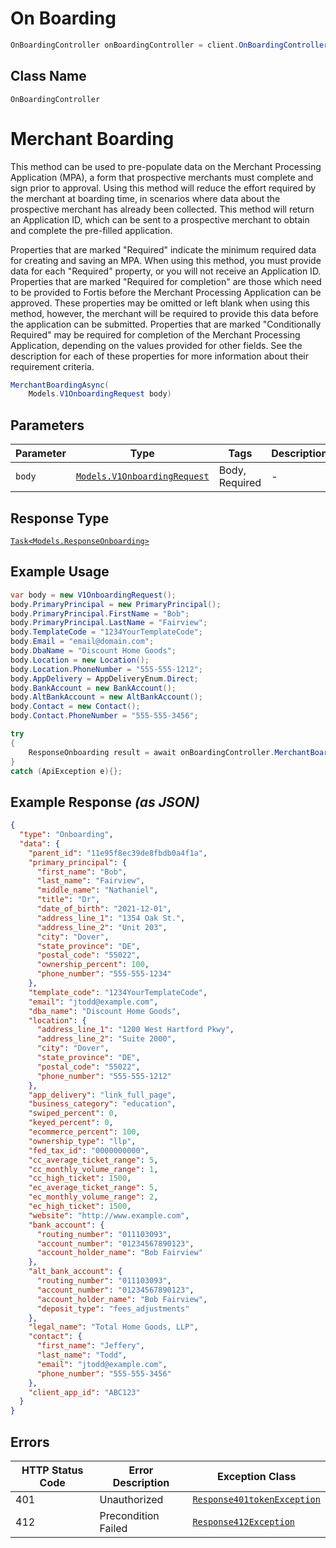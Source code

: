 # On Boarding

```csharp
OnBoardingController onBoardingController = client.OnBoardingController;
```

## Class Name

`OnBoardingController`


# Merchant Boarding

This method can be used to pre-populate data on the Merchant Processing Application (MPA), a form that prospective merchants must complete and sign prior to approval. Using this method will reduce the effort required by the merchant at boarding time, in scenarios where data about the prospective merchant has already been collected. This method will return an Application ID, which can be sent to a prospective merchant to obtain and complete the pre-filled application.

Properties that are marked "Required" indicate the minimum required data for creating and saving an MPA. When using this method, you must provide data for each "Required" property, or you will not receive an Application ID. Properties that are marked "Required for completion" are those which need to be provided to Fortis before the Merchant Processing Application can be approved. These properties may be omitted or left blank when using this method, however, the merchant will be required to provide this data before the application can be submitted. Properties that are marked "Conditionally Required" may be required for completion of the Merchant Processing Application, depending on the values provided for other fields. See the description for each of these properties for more information about their requirement criteria.

```csharp
MerchantBoardingAsync(
    Models.V1OnboardingRequest body)
```

## Parameters

| Parameter | Type | Tags | Description |
|  --- | --- | --- | --- |
| `body` | [`Models.V1OnboardingRequest`](../../doc/models/v1-onboarding-request.md) | Body, Required | - |

## Response Type

[`Task<Models.ResponseOnboarding>`](../../doc/models/response-onboarding.md)

## Example Usage

```csharp
var body = new V1OnboardingRequest();
body.PrimaryPrincipal = new PrimaryPrincipal();
body.PrimaryPrincipal.FirstName = "Bob";
body.PrimaryPrincipal.LastName = "Fairview";
body.TemplateCode = "1234YourTemplateCode";
body.Email = "email@domain.com";
body.DbaName = "Discount Home Goods";
body.Location = new Location();
body.Location.PhoneNumber = "555-555-1212";
body.AppDelivery = AppDeliveryEnum.Direct;
body.BankAccount = new BankAccount();
body.AltBankAccount = new AltBankAccount();
body.Contact = new Contact();
body.Contact.PhoneNumber = "555-555-3456";

try
{
    ResponseOnboarding result = await onBoardingController.MerchantBoardingAsync(body);
}
catch (ApiException e){};
```

## Example Response *(as JSON)*

```json
{
  "type": "Onboarding",
  "data": {
    "parent_id": "11e95f8ec39de8fbdb0a4f1a",
    "primary_principal": {
      "first_name": "Bob",
      "last_name": "Fairview",
      "middle_name": "Nathaniel",
      "title": "Dr",
      "date_of_birth": "2021-12-01",
      "address_line_1": "1354 Oak St.",
      "address_line_2": "Unit 203",
      "city": "Dover",
      "state_province": "DE",
      "postal_code": "55022",
      "ownership_percent": 100,
      "phone_number": "555-555-1234"
    },
    "template_code": "1234YourTemplateCode",
    "email": "jtodd@example.com",
    "dba_name": "Discount Home Goods",
    "location": {
      "address_line_1": "1200 West Hartford Pkwy",
      "address_line_2": "Suite 2000",
      "city": "Dover",
      "state_province": "DE",
      "postal_code": "55022",
      "phone_number": "555-555-1212"
    },
    "app_delivery": "link_full_page",
    "business_category": "education",
    "swiped_percent": 0,
    "keyed_percent": 0,
    "ecommerce_percent": 100,
    "ownership_type": "llp",
    "fed_tax_id": "0000000000",
    "cc_average_ticket_range": 5,
    "cc_monthly_volume_range": 1,
    "cc_high_ticket": 1500,
    "ec_average_ticket_range": 5,
    "ec_monthly_volume_range": 2,
    "ec_high_ticket": 1500,
    "website": "http://www.example.com",
    "bank_account": {
      "routing_number": "011103093",
      "account_number": "01234567890123",
      "account_holder_name": "Bob Fairview"
    },
    "alt_bank_account": {
      "routing_number": "011103093",
      "account_number": "01234567890123",
      "account_holder_name": "Bob Fairview",
      "deposit_type": "fees_adjustments"
    },
    "legal_name": "Total Home Goods, LLP",
    "contact": {
      "first_name": "Jeffery",
      "last_name": "Todd",
      "email": "jtodd@example.com",
      "phone_number": "555-555-3456"
    },
    "client_app_id": "ABC123"
  }
}
```

## Errors

| HTTP Status Code | Error Description | Exception Class |
|  --- | --- | --- |
| 401 | Unauthorized | [`Response401tokenException`](../../doc/models/response-401-token-exception.md) |
| 412 | Precondition Failed | [`Response412Exception`](../../doc/models/response-412-exception.md) |

